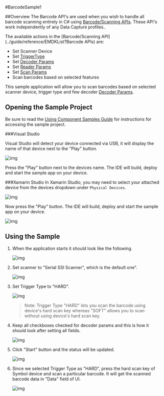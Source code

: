 #BarcodeSample1

##Overview
The Barcode API's are used when you wish to handle all barcode scanning entirely in C# using [Barcode/Scanning APIs](../guide/reference/EMDKList). These API's work independently of any Data Capture profiles..  

The available actions in the [Barcode/Scanning API](../guide/reference/EMDKList?Barcode APIs) are:
  
* Set Scanner Device  
* Set [TriggerType](../api/Scanner_TriggerTypes)
* Set [Decoder Params](../api/ScannerConfig_DecoderParameters)
* Set [Reader Params](../api/ScannerConfig_ReaderParameters)
* Set [Scan Params](../api/ScannerConfig_ScanParameters)
* Scan barcodes based on selected features   

This sample application will allow you to scan barcodes based on selected scanner device, trigger type and few decoder [Decoder Params](../api/ScannerConfig_DecoderParameters).


## Opening the Sample Project
Be sure to read the [Using Component Samples Guide](../guide/sample/about) for instructions for accessing the sample project.


###Visual Studio

Visual Studio will detect your device connected via USB, it will display the name of that device next to the "Play" button.

![img](images/samples/vsPlayButton.png)

Press the "Play" button next to the devices name.  The IDE will build, deploy and start the sample app on your device.

###Xamarin Studio
In Xamarin Studio, you may need to select your attached device from the devices dropdown under `Physical Devices`.

![img](images/samples/xs-select-device.png)

Now press the "Play" button. The IDE will build, deploy and start the sample app on your device.

![img](images/samples/xsPlayButton.png)

## Using the Sample
1. When the application starts it should look like the following.
  
	![img](images/samples/barcode_1.png)
  
2. Set scanner to "Serial SSI Scanner", which is the default one". 

	![img](images/samples/barcode_2.png)

3. Set Trigger Type to "HARD".

	![img](images/samples/barcode_3.png)

	> Note: Trigger Type "HARD" lets you scan the barcode using device's hard scan key whereas "SOFT" allows you to scan without using device's hard scan key.

4. Keep all checkboxes checked for decoder params and this is how it should look after setting all fields.
    
	![img](images/samples/barcode_4.png)  	

5. Click "Start" button and the status will be updated.

	![img](images/samples/barcode_5.png) 
 
6. Since we selected Trigger Type as "HARD", press the hard scan key of Symbol device and scan a particular barcode. It will get the scanned barcode data in "Data" field of UI.
   
	![img](images/samples/barcode_6.png) 